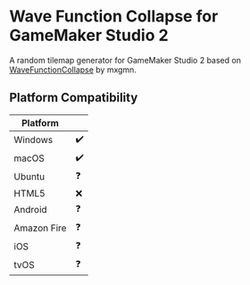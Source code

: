 # Wave Function Collapse for GameMaker Studio 2

A random tilemap generator for GameMaker Studio 2 based on [WaveFunctionCollapse](https://github.com/mxgmn/WaveFunctionCollapse) by mxgmn.

## Platform Compatibility

| Platform    |   |
|-------------|---|
| Windows     | ✔️|
| macOS       | ✔️|
| Ubuntu      | ❓ |
| HTML5       | ❌|
| Android     | ❓ |
| Amazon Fire | ❓ |
| iOS         | ❓ |
| tvOS        | ❓ |